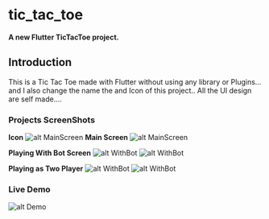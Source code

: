 # tic_tac_toe

**A new Flutter TicTacToe project.**

## Introduction

This is a Tic Tac Toe made with Flutter without using any library or Plugins...
and I also change the name the and Icon of this project.. All the UI design are self made....

### Projects ScreenShots

**Icon**
![alt MainScreen](demo/icon.jpg)
**Main Screen**
![alt MainScreen](demo\one.jpg)

**Playing With Bot Screen**
![alt WithBot](demo\two.jpg)
![alt WithBot](demo\three.jpg)

**Playing as Two Player**
![alt WithBot](demo\four.jpg)
![alt WithBot](demo\five.jpg)

### Live Demo

![alt Demo](demo\comressedGif.gif)
